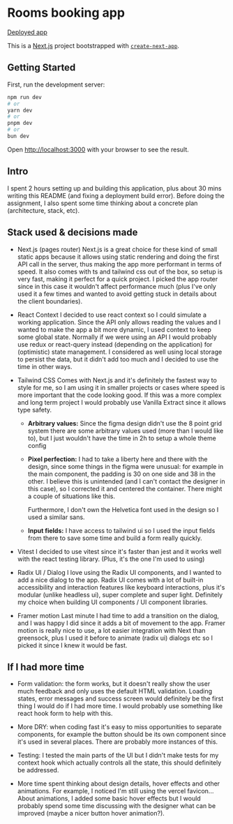 # Rooms booking app

[Deployed app](rooms-booking-app.vercel.app)

This is a [Next.js](https://nextjs.org/) project bootstrapped with [`create-next-app`](https://github.com/vercel/next.js/tree/canary/packages/create-next-app).

## Getting Started

First, run the development server:

```bash
npm run dev
# or
yarn dev
# or
pnpm dev
# or
bun dev
```

Open [http://localhost:3000](http://localhost:3000) with your browser to see the result.

## Intro

I spent 2 hours setting up and building this application, plus about 30 mins writing this README (and fixing a deployment build error). Before doing the assignment, I also spent some time thinking about a concrete plan (architecture, stack, etc).

## Stack used & decisions made

- Next.js (pages router)
  Next.js is a great choice for these kind of small static apps because it allows using static rendering and doing the first API call in the server, thus making the app more performant in terms of speed. It also comes with ts and tailwind css out of the box, so setup is very fast, making it perfect for a quick project. I picked the app router since in this case it wouldn't affect performance much (plus I've only used it a few times and wanted to avoid getting stuck in details about the client boundaries).

- React Context
  I decided to use react context so I could simulate a working application. Since the API only allows reading the values and I wanted to make the app a bit more dynamic, I used context to keep some global state. Normally if we were using an API I would probably use redux or react-query instead (depending on the application) for (optimistic) state management. I considered as well using local storage to persist the data, but it didn't add too much and I decided to use the time in other ways.

- Tailwind CSS
  Comes with Next.js and it's definitely the fastest way to style for me, so I am using it in smaller projects or cases where speed is more important that the code looking good. If this was a more complex and long term project I would probably use Vanilla Extract since it allows type safety.

  - **Arbitrary values:**
    Since the figma design didn't use the 8 point grid system there are some arbitrary values used (more than I would like to), but I just wouldn't have the time in 2h to setup a whole theme config

  - **Pixel perfection:**
    I had to take a liberty here and there with the design, since some things in the figma were unusual: for example in the main component, the padding is 30 on one side and 38 in the other. I believe this is unintended (and I can't contact the designer in this case), so I corrected it and centered the container. There might a couple of situations like this.

    Furthermore, I don't own the Helvetica font used in the design so I used a similar sans.

  - **Input fields:**
    I have access to tailwind ui so I used the input fields from there to save some time and build a form really quickly.

- Vitest
  I decided to use vitest since it's faster than jest and it works well with the react testing library. (Plus, it's the one I'm used to using)

- Radix UI / Dialog
  I love using the Radix UI components, and I wanted to add a nice dialog to the app. Radix UI comes with a lot of built-in accessibility and interaction features like keyboard interactions, plus it's modular (unlike headless ui), super complete and super light. Definitely my choice when building UI components / UI component libraries.

- Framer motion
  Last minute I had time to add a transition on the dialog, and I was happy I did since it adds a bit of movement to the app. Framer motion is really nice to use, a lot easier integration with Next than greensock, plus I used it before to animate (radix ui) dialogs etc so I picked it since I knew it would be fast.

## If I had more time

- Form validation: the form works, but it doesn't really show the user much feedback and only uses the default HTML validation. Loading states, error messages and success screen would definitely be the first thing I would do if I had more time. I would probably use something like react hook form to help with this.

- More DRY: when coding fast it's easy to miss opportunities to separate components, for example the button should be its own component since it's used in several places. There are probably more instances of this.

- Testing: I tested the main parts of the UI but I didn't make tests for my context hook which actually controls all the state, this should definitely be addressed.

- More time spent thinking about design details, hover effects and other animations. For example, I noticed I'm still using the vercel favicon... About animations, I added some basic hover effects but I would probably spend some time discussing with the designer what can be improved (maybe a nicer button hover animation?).
